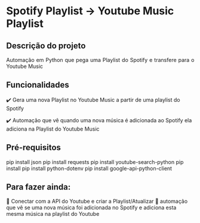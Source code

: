 <h1>Spotify Playlist -> Youtube Music Playlist</h1> 

## Descrição do projeto 

<p align="justify">
  Automação em Python que pega uma Playlist do Spotify e transfere para o Youtube Music 
</p>

## Funcionalidades

:heavy_check_mark: Gera uma nova Playlist no Youtube Music a partir de uma playlist do Spotify  

:heavy_check_mark: Automação que vê quando uma nova música é adicionada ao Spotify ela adiciona na Playlist do Youtube Music  

## Pré-requisitos

pip install json
pip install requests
pip install youtube-search-python
pip install pip install python-dotenv
pip install google-api-python-client

## Para fazer ainda:
:memo: Conectar com a API do Youtube e criar a Playlist/Atualizar
:memo: automação que vê se uma nova música foi adicionada no Spotify e adiciona esta mesma música na playlist do Youtube 

